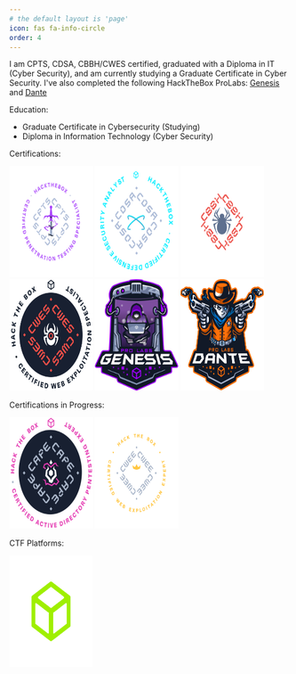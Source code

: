 ```yaml
---
# the default layout is 'page'
icon: fas fa-info-circle
order: 4
---
```


I am CPTS, CDSA, CBBH/CWES certified, graduated with a Diploma in IT (Cyber Security), and am currently studying a Graduate Certificate in Cyber Security. I've also completed the following HackTheBox ProLabs: [Genesis](https://www.hackthebox.com/blog/genesis-breakpoint-release) and [Dante](https://www.hackthebox.com/business/professional-labs)

Education:
- Graduate Certificate in Cybersecurity (Studying)
- Diploma in Information Technology (Cyber Security)

Certifications:

<a alt="CPTS2" href="https://www.images.credly.com/images/e63aa507-b974-4e67-bae6-1e425f6e2a99/image.png"><img alt="CPTS2" src="/assets/img/CPTS2.webp" height="200" width="150"/></a>
<a alt="CDSA" href="https://academy.hackthebox.com/storage/exam_badges/Ub2I1qAN1BOVsK2de0ujslt4oGjhceaZeWRRicge.png"><img alt="CDSA" src="/assets/img/CDSA.webp" height="200" width="150"/></a>
<a alt="CBBH" href="https://academy.hackthebox.com/storage/exam_badges/34Usv5yEMMlzoADpEcxNrbASpMKwU660cNHAW0no.png"><img alt="CBBH" src="/assets/img/CBBH.png" height="200" width="150"/></a>
<a alt="CWES" href="https://www.images.credly.com/images/e63aa507-b974-4e67-bae6-1e425f6e2a99/image.png"><img alt="CWES" src="/assets/img/CWES.png" height="200" width="150"/></a>
<a alt="Genesis" href="https://www.hackthebox.com/storage/blog/G2tnCn3stoszUYnAUiuILexgralGoSnR.png"><img alt="Genesis" src="/assets/img/Genesis.png" height="200" width="150"/></a>
<a alt="Dante" href="https://enterprise.hackthebox.com/storage/ic-prolabs/r6emlVofrHAmI4xNtjuOv1DghB9a7xPcwYkkxEXD.svg"><img alt="Dante" src="/assets/img/Dante2.png" height="200" width="150"/></a>

Certifications in Progress:

<a alt="CAPE" href="https://www.images.credly.com/images/e63aa507-b974-4e67-bae6-1e425f6e2a99/image.png"><img alt="CAPE" src="/assets/img/CAPE4.png" height="200" width="150"/></a>
<a alt="CWEE" href="https://academy.hackthebox.com/storage/exam_badges/4fD6SYsBGohDZAs5AsAacJlmn1OTtykViXwoi2sx.png"><img alt="CWEE" src="/assets/img/CWEE.webp" height="200" width="150"/></a>

CTF Platforms:

<a alt="HackTheBox" href="https://avatars.githubusercontent.com/u/31746234?s=280&v=4"><img alt="HackTheBox" src="/assets/img/htb.png" height="200" width="150"/></a>
